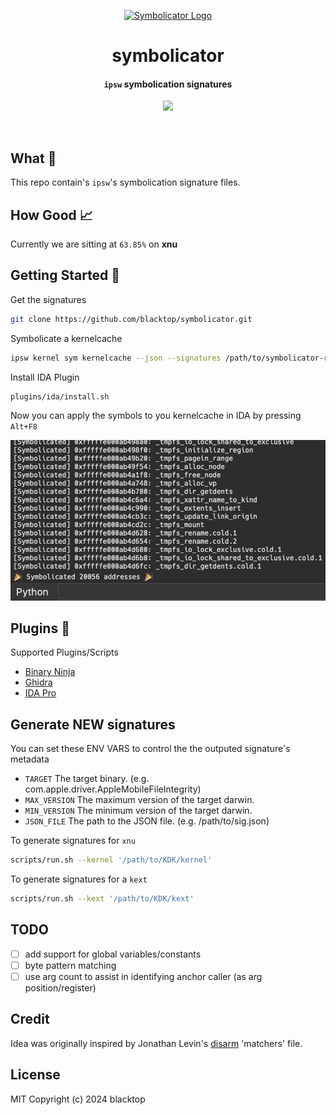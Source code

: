 <p align="center">
  <a href="https://github.com/blacktop/symbolicator"><img alt="Symbolicator Logo" src="https://github.com/blacktop/symbolicator/raw/master/docs/logo.svg" height="140" /></a>
  <h1 align="center">symbolicator</h1>
  <h4><p align="center"><code>ipsw</code> symbolication signatures</p></h4>
  <p align="center">
    <!-- <a href="https://github.com/blacktop/symbolicator/releases/latest" alt="Downloads">
          <img src="https://img.shields.io/github/downloads/blacktop/symbolicator/total.svg" /></a>
    <a href="https://github.com/blacktop/symbolicator/releases" alt="GitHub Release">
          <img src="https://img.shields.io/github/release/blacktop/symbolicator.svg" /></a> -->
    <a href="http://doge.mit-license.org" alt="LICENSE">
          <img src="https://img.shields.io/:license-mit-blue.svg" /></a>
</p>
<br>

## What 🤔

This repo contain's `ipsw`'s symbolication signature files.

## How Good 📈

Currently we are sitting at `63.85%` on **xnu** 

## Getting Started 🚀

Get the signatures

```bash
git clone https://github.com/blacktop/symbolicator.git
```

Symbolicate a kernelcache

```bash
ipsw kernel sym kernelcache --json --signatures /path/to/symbolicator-repo/kernel
```

Install IDA Plugin

```bash
plugins/ida/install.sh
```

Now you can apply the symbols to you kernelcache in IDA by pressing `Alt+F8`

![ida-pluging](plugins/ida/docs/ida.png)

## Plugins 🔌

Supported Plugins/Scripts

- [Binary Ninja](plugins/binja)
- [Ghidra](plugins/ghidra)
- [IDA Pro](plugins/ida)

## Generate NEW signatures

You can set these ENV VARS to control the the outputed signature's metadata

- `TARGET` The target binary. (e.g. com.apple.driver.AppleMobileFileIntegrity)
- `MAX_VERSION` The maximum version of the target darwin.
- `MIN_VERSION` The minimum version of the target darwin.
- `JSON_FILE` The path to the JSON file. (e.g. /path/to/sig.json)

To generate signatures for `xnu`

```bash
scripts/run.sh --kernel '/path/to/KDK/kernel'
```

To generate signatures for a `kext`

```bash
scripts/run.sh --kext '/path/to/KDK/kext'
```

## TODO

- [ ] add support for global variables/constants
- [ ] byte pattern matching
- [ ] use arg count to assist in identifying anchor caller (as arg position/register)

## Credit

Idea was originally inspired by Jonathan Levin's [disarm](https://newosxbook.com/tools/disarm.html) 'matchers' file.

## License

MIT Copyright (c) 2024 blacktop